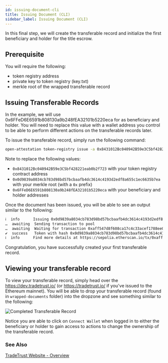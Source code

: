 ```yaml
---
id: issuing-document-cli
title: Issuing Document (CLI)
sidebar_label: Issuing Document (CLI)
---
```


In this final step, we will create the transferable record and initialize the first beneficiary and holder for the title escrow.

## Prerequisite

You will require the following:

- token registry address
- private key to token registry (key.txt)
- merkle root of the wrapped transferable record

## Issuing Transferable Records

In the example, we will use 0x6FFeD6E6591b808130a9b248fEA32101b5220eca for as beneficiary and holder. You will need to replace this value with a wallet address you control to be able to perform different actions on the transferable records later.

To issue the transferable record, simply run the following command:

```sh
open-attestation token-registry issue -a 0x8431012Bc040942B59e3C5bf428221eab0b2f723 --tokenId 0x0d9839a8034cb783d98bd57bcbaafb4dc3614c4193d2edf8a655c1ec6635b7ea --beneficiary 0x6FFeD6E6591b808130a9b248fEA32101b5220eca --holder 0x6FFeD6E6591b808130a9b248fEA32101b5220eca -n sepolia -f key.txt
```

Note to replace the following values:

- `0x8431012Bc040942B59e3C5bf428221eab0b2f723` with your token registry contract address
- `0x0d9839a8034cb783d98bd57bcbaafb4dc3614c4193d2edf8a655c1ec6635b7ea` with your merkle root (with a `0x` prefix)
- `0x6FFeD6E6591b808130a9b248fEA32101b5220eca` with your beneficiary and holder addresses

Once the document has been issued, you will be able to see an output similar to the following:

```txt
ℹ  info      Issuing 0x0d9839a8034cb783d98bd57bcbaafb4dc3614c4193d2edf8a655c1ec6635b7ea to the initial recipient 0x6FFeD6E6591b808130a9b248fEA32101b5220eca and initial holder 0x6FFeD6E6591b808130a9b248fEA32101b5220eca in the registry 0x1E63411DC2fCd6Fab5EE938622f5f6A390F48272
…  awaiting  Sending transaction to pool
…  awaiting  Waiting for transaction 0xaff547d8f608ca17c4c33acef1788ee0b0cc177abb1efcb868250dbecdde46cf to be mined
✔  success   Token with hash 0x0d9839a8034cb783d98bd57bcbaafb4dc3614c4193d2edf8a655c1ec6635b7ea has been issued on 0x1E63411DC2fCd6Fab5EE938622f5f6A390F48272 with the initial recipient being 0x6FFeD6E6591b808130a9b248fEA32101b5220eca and initial holder 0x6FFeD6E6591b808130a9b248fEA32101b5220eca
ℹ  info      Find more details at https://sepolia.etherscan.io/tx/0xaff547d8f608ca17c4c33acef1788ee0b0cc177abb1efcb868250dbecdde46cf
```

Congratulation, you have successfully created your first transferable record.

## Viewing your transferable record

To view your transferable record, simply head over the https://dev.tradetrust.io/ (or https://tradetrust.io/ if you've issued to the Ethereum mainnet). You will be able to drop your transferable record (found in `wrapped-documents` folder) into the dropzone and see something similar to the following:

![Completed Transferable Record](/docs/tutorial/transferable-records/issuing-transferable-record/completed.png)

Notice you are able to click on `Connect Wallet` when logged in to either the beneficiary or holder to gain access to actions to change the ownership of the transferable record.

### See Also

[TradeTrust Website - Overview](/docs/topics/tradetrust-website/overview)
